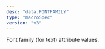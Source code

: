 ```yaml
---
desc: "data.FONTFAMILY"
type: "macroSpec"
version: "v3"
---
```


Font family (for text) attribute
values.